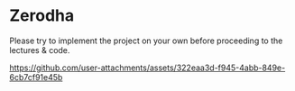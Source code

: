 # Zerodha
Please try to implement the project on your own before proceeding to the lectures &amp; code.

https://github.com/user-attachments/assets/322eaa3d-f945-4abb-849e-6cb7cf91e45b

